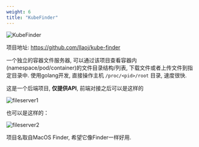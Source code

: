 ```yaml
---
weight: 6
title: "KubeFinder"
---
```


![KubeFinder](https://github.com/llaoj/kube-finder/raw/main/docs/logo.png)

项目地址: https://github.com/llaoj/kube-finder

一个独立的容器文件服务器, 可以通过该项目查看容器内(namespace/pod/container)的文件目录结构/列表, 下载文件或者上传文件到指定目录中. 使用golang开发, 直接操作主机 `/proc/<pid>/root` 目录, 速度很快.

这是一个后端项目, **仅提供API**, 前端对接之后可以是这样的

![fileserver1](https://github.com/llaoj/kube-finder/raw/main/docs/fileserver1.png)

也可以是这样的：

![fileserver2](https://github.com/llaoj/kube-finder/raw/main/docs/fileserver2.png)

项目名取自MacOS Finder, 希望它像Finder一样好用.